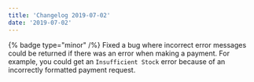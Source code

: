 ```yaml
---
title: 'Changelog 2019-07-02'
date: '2019-07-02'
---
```

{% badge type="minor" /%} Fixed a bug where incorrect error messages could be returned if there was an error when making a payment. For example, you could get an `Insufficient Stock` error because of an incorrectly formatted payment request.
